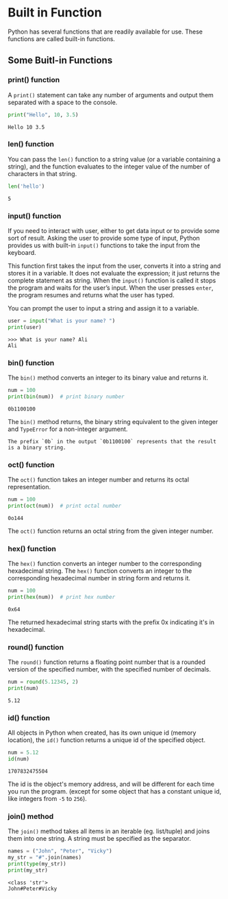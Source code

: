 # Built in Function

Python has several functions that are readily available for use. These functions are called built-in functions.

## Some Buitl-in Functions

### print() function

A `print()` statement can take any number of arguments and output them separated with a space to the console.

```py
print("Hello", 10, 3.5)
```

```console
Hello 10 3.5
```

### len() function

You can pass the `len()` function to a string value (or a variable containing a string), and the function evaluates to the integer value of the number of characters in that string.

```py
len('hello')
```

```console
5
```

### input() function

If you need to interact with user, either to get data input or to provide some sort of result. Asking the user to provide some type of input, Python provides us with built-in `input()` functions to take the input from the keyboard.

This function first takes the input from the user, converts it into a string and stores it in a variable. It does not evaluate the expression; it just returns the complete statement as string. When the `input()` function is called it stops the program and waits for the user’s input. When the user presses `enter`, the program resumes and returns what the user has typed.

You can prompt the user to input a string and assign it to a variable.

```py
user = input("What is your name? ")
print(user)
```

```console
>>> What is your name? Ali
Ali
```

### bin() function

The `bin()` method converts an integer to its binary value and returns it.

```py
num = 100
print(bin(num))  # print binary number
```

```console
0b1100100
```

The `bin()` method returns, the binary string equivalent to the given integer and `TypeError` for a non-integer argument.

```{Note}
The prefix `0b` in the output `0b1100100` represents that the result is a binary string.
```

### oct() function

The `oct()` function takes an integer number and returns its octal representation.

```py
num = 100
print(oct(num))  # print octal number
```

```console
0o144
```

The `oct()` function returns an octal string from the given integer number.

### hex() function

The `hex()` function converts an integer number to the corresponding hexadecimal string. The `hex()` function converts an integer to the corresponding hexadecimal number in string form and returns it.

```py
num = 100
print(hex(num))  # print hex number
```

```console
0x64
```

The returned hexadecimal string starts with the prefix 0x indicating it's in hexadecimal.

### round() function

The `round()` function returns a floating point number that is a rounded version of the specified number, with the specified number of decimals.

```py
num = round(5.12345, 2)
print(num)
```

```console
5.12
```

### id() function

All objects in Python when created, has its own unique id (memory location), the `id()` function returns a unique id of the specified object.

```py
num = 5.12
id(num)
```

```console
1707832475504
```

The id is the object's memory address, and will be different for each time you run the program. (except for some object that has a constant unique id, like integers from `-5` to `256`).

### join() method

The `join()` method takes all items in an iterable (eg. list/tuple) and joins them into one string. A string must be specified as the separator.

```py
names = ("John", "Peter", "Vicky")
my_str = "#".join(names)
print(type(my_str))
print(my_str)
```

```console
<class 'str'>
John#Peter#Vicky
```
